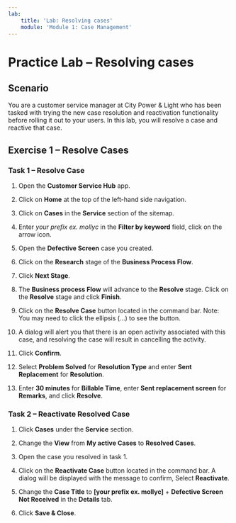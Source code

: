 ```yaml
---
lab:
    title: 'Lab: Resolving cases'
    module: 'Module 1: Case Management'
---
```


# Practice Lab – Resolving cases

## Scenario

You are a customer service manager at City Power & Light who has been tasked with trying the new case resolution and reactivation functionality before rolling it out to your users. In this lab, you will resolve a case and reactive that case.

## Exercise 1 – Resolve Cases

### Task 1 – Resolve Case

1.  Open the **Customer Service Hub** app.

2.  Click on **Home** at the top of the left-hand side navigation.

3.  Click on **Cases** in the **Service** section of the sitemap.

4.  Enter *your prefix ex. mollyc* in the **Filter by keyword** field, click on the arrow icon.

5.  Open the **Defective Screen** case you created.

6.  Click on the **Research** stage of the **Business Process Flow**.

7.  Click **Next Stage**.

8.  The **Business process Flow** will advance to the **Resolve** stage. Click on the **Resolve** stage and click **Finish**.

9.  Click on the **Resolve Case** button located in the command bar. Note: You may need to click the ellipsis (...) to see the button.

10. A dialog will alert you that there is an open activity associated with this case, and resolving the case will result in cancelling the activity.

11. Click **Confirm**.

12. Select **Problem Solved** for **Resolution Type** and enter **Sent Replacement** for **Resolution**.

13. Enter **30 minutes** for **Billable Time**, enter **Sent replacement screen** for **Remarks**, and click **Resolve**.

### Task 2 – Reactivate Resolved Case

1.  Click **Cases** under the **Service** section.

2.  Change the **View** from **My active Cases** to **Resolved Cases**.

3.  Open the case you resolved in task 1.

4.  Click on the **Reactivate Case** button located in the command bar. A dialog will be displayed with the message to confirm, Select **Reactivate**. 

5.  Change the **Case Title** to **[your prefix ex. mollyc]** + **Defective Screen Not Received** in the **Details** tab.

6.  Click **Save & Close**.
